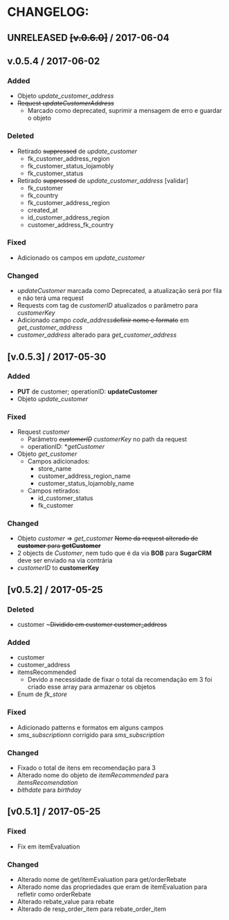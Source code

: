 # CHANGELOG:

## UNRELEASED ~~[v.0.6.0]~~ / 2017-06-04

## v.0.5.4 / 2017-06-02

### Added
- Objeto *update_customer_address*
- ~~Request *updateCustomerAddress*~~
    - Marcado como deprecated, suprimir a mensagem de erro e guardar o objeto 

### Deleted
- Retirado ~~suppressed~~ de *update_customer*
    - fk_customer_address_region
    - fk_customer_status_lojamobly
    - fk_customer_status
- Retirado ~~suppressed~~ de *update_customer_address* [validar]
    - fk_customer
    - fk_country
    - fk_customer_address_region
    - created_at
    - id_customer_address_region
    - customer_address_fk_country

### Fixed
- Adicionado os campos em *update_customer*

### Changed
- *updateCustomer* marcada como Deprecated, a atualização será por fila e não terá uma request
- Requests com tag de *customerID* atualizados o parâmetro para *customerKey*
- Adicionado campo *code_address*~~definir nome e formato~~ em *get_customer_address*
- *customer_address* alterado para *get_customer_address*


## [v.0.5.3] / 2017-05-30

### Added
- **PUT** de customer; operationID: **updateCustomer**
- Objeto *update_customer*

### Fixed
- Request *customer*
    - Parâmetro ~~*customerID*~~ *customerKey* no path da request
    - operationID: **getCustomer*
- Objeto *get_customer*
    - Campos adicionados:
        - store_name    
        - customer_address_region_name
        - customer_status_lojamobly_name
    - Campos retirados:
        - id_customer_status
        - fk_customer

### Changed
- Objeto *customer* => *get_customer*
~~Nome da request alterado de **customer** para **getCustomer**~~
- 2 objects de *Customer*, nem tudo que é da via **BOB** para **SugarCRM** deve ser enviado na via contrária
- *customerID* to **customerKey**

## [v0.5.2] / 2017-05-25
### Deleted
- customer ~~~Dividido em customer customer_address~~

### Added
- customer
- customer_address
- itemsRecommended
  - Devido a necessidade de fixar o total da recomendação em 3 foi criado esse array para armazenar os objetos
- Enum de *fk_store*

### Fixed
- Adicionado patterns e formatos em alguns campos
- *sms_subscriptionn* corrigido para *sms_subscription*

### Changed
- Fixado o total de itens em recomendação para 3
- Alterado nome do objeto de *itemRecommended* para *itemsRecomendation*
- *bithdate* para *birthday*

## [v0.5.1] / 2017-05-25
### Fixed
- Fix em itemEvaluation

### Changed
- Alterado nome de get/itemEvaluation para get/orderRebate
- Alterado nome das propriedades que eram de itemEvaluation para refletir como orderRebate
- Alterado rebate_value para rebate
- Alterado de resp_order_item para rebate_order_item

